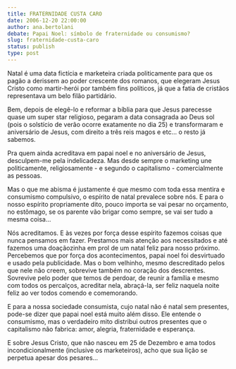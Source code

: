 ```yaml
---
title: FRATERNIDADE CUSTA CARO
date: 2006-12-20 22:00:00
author: ana.bertolani
debate: Papai Noel: símbolo de fraternidade ou consumismo? 
slug: fraternidade-custa-caro
status: publish 
type: post
---
```


Natal é uma data fictícia e marketeira criada politicamente para que os pagão a derissem ao poder crescente dos romanos, que elegeram Jesus Cristo como martir-herói por também fins políticos, já que a fatia de cristãos representava um belo filão partidário.  

Bem, depois de elegê-lo e reformar a bíblia para que Jesus parecesse quase um super star religioso, pegaram a data consagrada ao Deus sol (pois o solstício de verão ocorre exatamente no dia 25) e transformaram e aniversário de Jesus, com direito a três reis magos e etc... o resto já sabemos.  

Pra quem ainda acreditava em papai noel e no aniversário de Jesus, desculpem-me pela indelicadeza. Mas desde sempre o marketing une politicamente, religiosamente - e segundo o capitalismo - comercialmente as pessoas.  

Mas o que me abisma é justamente é que mesmo com toda essa mentira e consumismo compulsivo, o espírito de natal prevalece sobre nós. E para o nosso espírito propriamente dito, pouco importa se vai pesar no orçamento, no estômago, se os parente vão brigar como sempre, se vai ser tudo a mesma coisa...  

Nós acreditamos. E às vezes por força desse espírito fazemos coisas que nunca pensamos em fazer. Prestamos mais atenção aos necessitados e até fazemos uma doaçãozinha em prol de um natal feliz para nosso próximo. Percebemos que por força dos acontecimentos, papai noel foi desvirtuado e usado pela publicidade. Mas o bom velhinho, mesmo descreditado pelos que nele não creem, sobrevive também no coração dos descrentes. Sovrevive pelo poder que temos de perdoar, de reunir a família e mesmo com todos os percalços, acreditar nela, abraçá-la, ser feliz naquela noite feliz ao ver todos comendo e comemorando.  

E para a nossa sociedade consumista, cujo natal não é natal sem presentes, pode-se dizer que papai noel está muito além disso. Ele entende o consumismo, mas o verdadeiro mito distribui outros presentes que o capitalismo não fabrica: amor, alegria, fraternidade e esperança.  

E sobre Jesus Cristo, que não nasceu em 25 de Dezembro e ama todos incondicionalmente (inclusive os marketeiros), acho que sua lição se perpetua apesar dos pesares...
